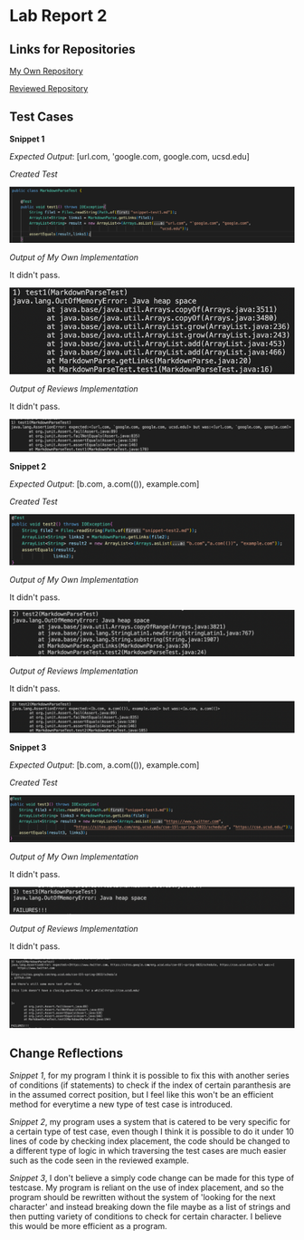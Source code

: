 # Lab Report 2

## Links for Repositories

[My Own Repository](https://github.com/shreykumar18/markdown-parser.git)

[Reviewed Repository](https://github.com/kcyy127/markdown-parser.git)

## Test Cases

**Snippet 1**

*Expected Output*: [url.com, 'google.com, google.com, ucsd.edu]

*Created Test*

![Image](snippetTest1.png)

*Output of My Own Implementation*

It didn't pass.

![Image](ownS1.png)

*Output of Reviews Implementation*

It didn't pass.

![Image](rewS1.png)

**Snippet 2**

*Expected Output*: [b.com, a.com(()), example.com]

*Created Test*

![Image](sTest2.png)

*Output of My Own Implementation*

It didn't pass.

![Image](ownS2.png)

*Output of Reviews Implementation*

It didn't pass.

![Image](rewS2.png)

**Snippet 3**

*Expected Output*: [b.com, a.com(()), example.com]

*Created Test*

![Image](sTest3.png)

*Output of My Own Implementation*

It didn't pass.

![Image](ownS3.png)

*Output of Reviews Implementation*

It didn't pass.

![Image](rewS3.png)


## Change Reflections ##

*Snippet 1*, for my program I think it is possible to fix this with another series of conditions (if statements) to check if the index of certain paranthesis are in the assumed correct position, but I feel like this won't be an efficient method for everytime a new type of test case is introduced. 

*Snippet 2*, my program uses a system that is catered to be very specific for a certain type of test case, even though I think it is possible to do it under 10 lines of code by checking index placement, the code should be changed to a different type of logic in which traversing the test cases are much easier such as the code seen in the reviewed example.

*Snippet 3*, I don't believe a simply code change can be made for this type of testcase. My program is reliant on the use of index placement, and so the program should be rewritten without the system of 'looking for the next character' and instead breaking down the file maybe as a list of strings and then putting variety of conditions to check for certain character. I believe this would be more efficient as a program.

